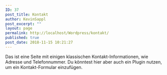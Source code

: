 ```yaml
---
ID: 37
post_title: Kontakt
author: KevinSappl
post_excerpt: ""
layout: page
permalink: http://localhost/Wordpress/kontakt/
published: true
post_date: 2018-11-15 10:21:27
---
```

Das ist eine Seite mit einigen klassischen Kontakt-Informationen, wie Adresse und Telefonnummer. Du könntest hier aber auch ein Plugin nutzen, um ein Kontakt-Formular einzufügen.